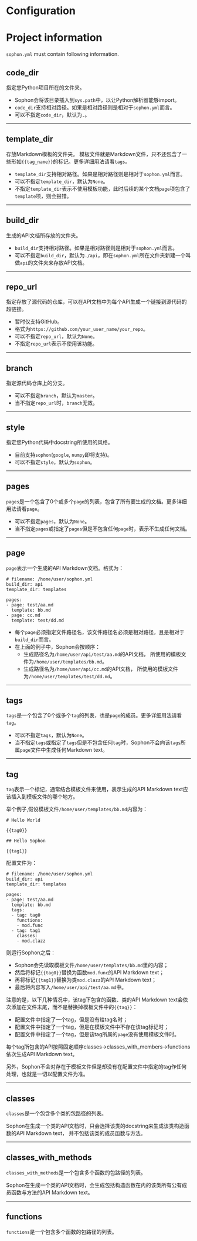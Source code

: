 # Configuration

# Project information

`sophon.yml` must contain following information.

## code_dir

指定您Python项目所在的文件夹。

- Sophon会将该目录插入到`sys.path`中，以让Python解析器能够import。
- `code_dir`支持相对路径。如果是相对路径则是相对于`sophon.yml`而言。
- 可以不指定`code_dir`，默认为`.`。

---

## template_dir

存放Markdown模板的文件夹。
模板文件就是Markdown文件，只不还包含了一些形如`{{tag_name}}`的标记。更多详细用法请看`tags`。

- `template_dir`支持相对路径。如果是相对路径则是相对于`sophon.yml`而言。
- 可以不指定`template_dir`，默认为`None`。
- 不指定`template_dir`表示不使用模板功能，此时后续的某个文档`page`项包含了`template`项，则会报错。

---

## build_dir

生成的API文档所存放的文件夹。

- `build_dir`支持相对路径。如果是相对路径则是相对于`sophon.yml`而言。
- 可以不指定`build_dir`，默认为`./api`，即在`sophon.yml`所在文件夹新建一个叫做`api`的文件夹来存放API文档。

---

## repo_url

指定存放了源代码的仓库，可以在API文档中为每个API生成一个链接到源代码的超链接。

- 暂时仅支持GitHub。
- 格式为`https://github.com/your_user_name/your_repo`。
- 可以不指定`repo_url`，默认为`None`。
- 不指定`repo_url`表示不使用该功能。

---

## branch

指定源代码仓库上的分支。

- 可以不指定`branch`，默认为`master`。
- 当不指定`repo_url`时，`branch`无效。

---

## style

指定您Python代码中docstring所使用的风格。

- 目前支持`sophon`(`google`, `numpy`即将支持)。
- 可以不指定`style`，默认为`sophon`。

---

## pages

`pages`是一个包含了0个或多个`page`的列表，包含了所有要生成的文档。更多详细用法请看`page`。

- 可以不指定`pages`，默认为`None`。
- 当不指定`pages`或指定了`pages`但是不包含任何`page`时，表示不生成任何文档。

---

## page

`page`表示一个生成的API Markdown文档。格式为：

```text
# filename: /home/user/sophon.yml
build_dir: api
template_dir: templates

pages:
- page: test/aa.md
  template: bb.md
- page: cc.md
  template: test/dd.md
``` 

- 每个`page`必须指定文件路径名，该文件路径名必须是相对路径，且是相对于`build_dir`而言。
- 在上面的例子中，Sophon会按顺序：
    - 生成路径名为`/home/user/api/test/aa.md`的API文档，
    所使用的模板文件为`/home/user/templates/bb.md`。
    - 生成路径名为`/home/user/api/cc.md`的API文档，
    所使用的模板文件为`/home/user/templates/test/dd.md`。

---

## tags

`tags`是一个包含了0个或多个`tag`的列表，也是`page`的成员。更多详细用法请看`tag`。

- 可以不指定`tags`，默认为`None`。
- 当不指定`tags`或指定了`tags`但是不包含任何`tag`时，Sophon不会向该`tags`所属`page`文件中生成任何Markdown text。

---

## tag

`tag`表示一个标记，通常结合模板文件来使用，表示生成的API Markdown text应该插入到模板文件的哪个地方。

举个例子,假设模板文件`/home/user/templates/bb.md`内容为：
```text
# Hello World

{{tag0}}

## Hello Sophon

{{tag1}}
```

配置文件为：
```text
# filename: /home/user/sophon.yml
build_dir: api
template_dir: templates

pages:
- page: test/aa.md
  template: bb.md
  tags:
  - tag: tag0
    functions:
    - mod.func
  - tag: tag1
    classes:
    - mod.clazz
``` 


则运行Sophon之后：

- Sophon会先读取模板文件`/home/user/templates/bb.md`里的内容；
- 然后将标记`{{tag0}}`替换为函数`mod.func`的API Markdown text；
- 再将标记`{{tag1}}`替换为类`mod.clazz`的API Markdown text；
- 最后将内容写入`/home/user/api/test/aa.md`中。


注意的是，以下几种情况中，该tag下包含的函数、类的API Markdown text会依次添加在文件末尾，而不是替换掉模板文件中的`{{tag}}`：

- 配置文件中指定了一个tag，但是没有给tag名时；
- 配置文件中指定了一个tag，但是在模板文件中不存在该tag标记时；
- 配置文件中指定了一个tag，但是该tag所属的`page`没有使用模板文件时。

每个tag所包含的API按照固定顺序classes->classes_with_members->functions依次生成API Markdown text。

另外，Sophon不会对存在于模板文件但是却没有在配置文件中指定的tag作任何处理，也就是一切以配置文件为准。

---

## classes

`classes`是一个包含多个类的包路径的列表。

Sophon在生成一个类的API文档时，只会选择该类的docstring来生成该类构造函数的API Markdown text，
并不包括该类的成员函数与方法。

---

## classes_with_methods

`classes_with_methods`是一个包含多个函数的包路径的列表。

Sophon在生成一个类的API文档时，会生成包括构造函数在内的该类所有公有成员函数与方法的API Markdown text。

---

## functions

`functions`是一个包含多个函数的包路径的列表。
